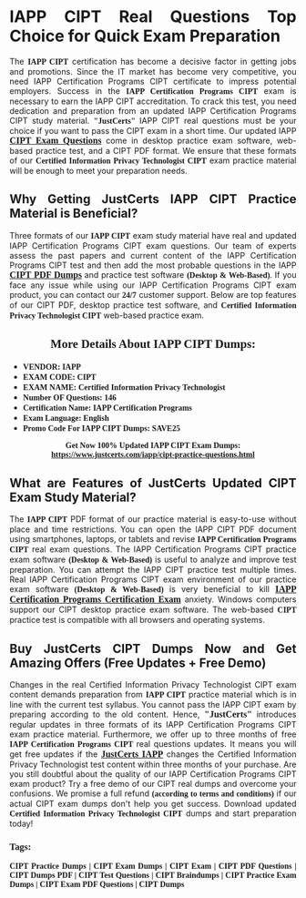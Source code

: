 <h1 style="text-align: justify;"><strong>IAPP CIPT Real Questions Top Choice for Quick Exam Preparation</strong></h1>

<p style="text-align: justify;">The <span style="font-family:Georgia,serif;"><strong>IAPP CIPT</strong></span> certification has become a decisive factor in getting jobs and promotions. Since the IT market has become very competitive, you need IAPP Certification Programs CIPT certificate to impress potential employers. Success in the <span style="font-family:Georgia,serif;"><strong>IAPP Certification Programs CIPT</strong></span> exam is necessary to earn the IAPP CIPT accreditation. To crack this test, you need dedication and preparation from an updated IAPP Certification Programs CIPT study material. <span style="font-size:14px;"><span style="font-family:Georgia,serif;"><strong>"JustCerts"</strong></span></span> IAPP CIPT real questions must be your choice if you want to pass the CIPT exam in a short time. Our updated IAPP <a href="https://www.justcerts.com/iapp/cipt-practice-questions.html"><span style="font-size:16px;"><span style="font-family:Georgia,serif;"><strong>CIPT Exam Questions</strong></span></span></a> come in desktop practice exam software, web-based practice test, and a CIPT PDF format. We ensure that these formats of our <span style="font-family:Georgia,serif;"><strong>Certified Information Privacy Technologist CIPT</strong></span> exam practice material will be enough to meet your preparation needs.</p>

<h2 style="text-align: justify;"><strong>Why Getting JustCerts IAPP CIPT Practice Material is Beneficial?</strong></h2>

<p style="text-align: justify;">Three formats of our <span style="font-family:Georgia,serif;"><strong>IAPP CIPT</strong></span> exam study material have real and updated IAPP Certification Programs CIPT exam questions. Our team of experts assess the past papers and current content of the IAPP Certification Programs CIPT test and then add the most probable questions in the IAPP <a href="https://www.justcerts.com/iapp/cipt-practice-questions.html"><span style="font-size:16px;"><span style="font-family:Georgia,serif;"><strong>CIPT PDF Dumps</strong></span></span></a> and practice test software <span style="font-family:Georgia,serif;"><strong>(Desktop & Web-Based)</strong></span>. If you face any issue while using our IAPP Certification Programs CIPT exam product, you can contact our <span style="font-family:Georgia,serif;"><strong>24/7</strong></span> customer support. Below are top features of our CIPT PDF, desktop practice test software, and <span style="font-family:Georgia,serif;"><strong>Certified Information Privacy Technologist CIPT</strong></span> web-based practice exam.</p>

<h2 style="text-align: center;"><strong><span style="font-family:Georgia,serif;">More Details About IAPP CIPT Dumps:</span></strong></h2>

<ul>
	<li style="text-align: justify;"><span style="font-size:14px;"><span style="font-family:Georgia,serif;"><strong>VENDOR: IAPP</strong></span></span></li>
	<li style="text-align: justify;"><span style="font-size:14px;"><span style="font-family:Georgia,serif;"><strong>EXAM CODE: CIPT</strong></span></span></li>
	<li style="text-align: justify;"><span style="font-size:14px;"><span style="font-family:Georgia,serif;"><strong>EXAM NAME: Certified Information Privacy Technologist</strong></span></span></li>
	<li style="text-align: justify;"><span style="font-size:14px;"><span style="font-family:Georgia,serif;"><strong>Number OF Questions: 146</strong></span></span></li>
	<li style="text-align: justify;"><span style="font-size:14px;"><span style="font-family:Georgia,serif;"><strong>Certification Name: IAPP Certification Programs</strong></span></span></li>
	<li style="text-align: justify;"><span style="font-size:14px;"><span style="font-family:Georgia,serif;"><strong>Exam Language: English</strong></span></span></li>
	<li style="text-align: justify;"><span style="font-size:14px;"><span style="font-family:Georgia,serif;"><strong>Promo Code For IAPP CIPT Dumps: SAVE25</strong></span></span></li>
</ul>

<p style="text-align: center;"><strong><span style="font-family:Georgia,serif;"><span style="font-size:14px;">Get Now 100% Updated IAPP CIPT Exam Dumps:</span> <a href="https://www.justcerts.com/iapp/cipt-practice-questions.html">https://www.justcerts.com/iapp/cipt-practice-questions.html</a></span></strong></p>

<h2 style="text-align: justify;"><strong>What are Features of JustCerts Updated CIPT Exam Study Material?</strong></h2>

<p style="text-align: justify;">The <span style="font-family:Georgia,serif;"><strong>IAPP CIPT</strong></span> PDF format of our practice material is easy-to-use without place and time restrictions. You can open the IAPP CIPT PDF document using smartphones, laptops, or tablets and revise <span style="font-family:Georgia,serif;"><strong>IAPP Certification Programs CIPT</strong></span> real exam questions. The IAPP Certification Programs CIPT practice exam software <span style="font-family:Georgia,serif;"><strong>(Desktop & Web-Based)</strong></span> is useful to analyze and improve test preparation. You can attempt the IAPP CIPT practice test multiple times. Real IAPP Certification Programs CIPT exam environment of our practice exam software <span style="font-family:Georgia,serif;"><strong>(Desktop & Web-Based)</strong></span> is very beneficial to kill <a href="https://www.justcerts.com/iapp/iapp-certification-programs-exams.html"><span style="font-size:16px;"><span style="font-family:Georgia,serif;"><strong>IAPP Certification Programs Certification Exam</strong></span></span></a> anxiety. Windows computers support our CIPT desktop practice exam software. The web-based <span style="font-family:Georgia,serif;"><strong>CIPT </strong></span> practice test is compatible with all browsers and operating systems.</p>

<h2 style="text-align: justify;"><strong>Buy JustCerts CIPT Dumps Now and Get Amazing Offers (Free Updates + Free Demo)</strong></h2>

<p style="text-align: justify;">Changes in the real Certified Information Privacy Technologist CIPT exam content demands preparation from <span style="font-family:Georgia,serif;"><strong>IAPP CIPT</strong></span> practice material which is in line with the current test syllabus. You cannot pass the IAPP CIPT exam by preparing according to the old content. Hence, <span style="font-size:16px;"><span style="font-family:Georgia,serif;"><strong>"JustCerts"</strong></span></span> introduces regular updates in three formats of its IAPP Certification Programs CIPT exam practice material. Furthermore, we offer up to three months of free <span style="font-family:Georgia,serif;"><strong>IAPP Certification Programs CIPT </strong></span>real questions updates. It means you will get free updates if the <a href="https://www.justcerts.com/iapp-certification-exams.html"><span style="font-size:16px;"><span style="font-family:Georgia,serif;"><strong>JustCerts IAPP</strong></span></span></a> changes the Certified Information Privacy Technologist test content within three months of your purchase. Are you still doubtful about the quality of our IAPP Certification Programs CIPT exam product? Try a free demo of our CIPT real dumps and overcome your confusions. We promise a full refund <span style="font-family:Georgia,serif;"><strong>(according to terms and conditions)</strong></span> if our actual CIPT exam dumps don't help you get success. Download updated <span style="font-family:Georgia,serif;"><strong>Certified Information Privacy Technologist CIPT</strong></span> dumps and start preparation today!</p>

<h3 style="text-align: justify;"><span style="font-family:Georgia,serif;"><strong>Tags:</strong></span></h3>

<p style="text-align: justify;"><span style="font-family:Georgia,serif;"><strong>CIPT Practice Dumps | CIPT Exam Dumps | CIPT Exam | CIPT PDF Questions | CIPT Dumps PDF | CIPT Test Questions | CIPT Braindumps | CIPT Practice Exam Dumps | CIPT Exam PDF Questions | CIPT Dumps</strong></span></p>
